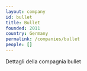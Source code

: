 ```yaml
---
layout: company
id: bullet
title: Bullet
founded: 2011
country: Germany
permalink: /companies/bullet
people: []
---
```


Dettagli della compagnia bullet